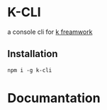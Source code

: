 # K-CLI

a console cli for [k freamwork](https://github.com/Fyrok1/k)

## Installation

```
npm i -g k-cli
```

# Documantation



